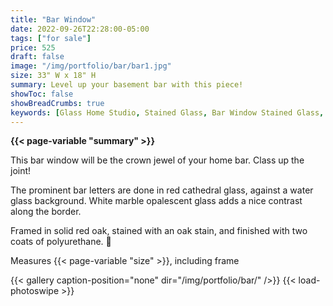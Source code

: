 ```yaml
---
title: "Bar Window"
date: 2022-09-26T22:28:00-05:00
tags: ["for sale"]
price: 525
draft: false
image: "/img/portfolio/bar/bar1.jpg"
size: 33" W x 18" H
summary: Level up your basement bar with this piece!
showToc: false
showBreadCrumbs: true
keywords: [Glass Home Studio, Stained Glass, Bar Window Stained Glass, Pub Window Stained Glass, Man Cave Stained Glass]
---
```

**{{< page-variable "summary" >}}**

This bar window will be the crown jewel of your home bar. Class up the joint!

The prominent bar letters are done in red cathedral glass, against a water glass background.  White marble opalescent glass adds a nice contrast along the border.  

Framed in solid red oak, stained with an oak stain, and finished with two coats of polyurethane.  🤌 

Measures {{< page-variable "size" >}}, including frame

{{< gallery caption-position="none" dir="/img/portfolio/bar/" />}} {{< load-photoswipe >}}
